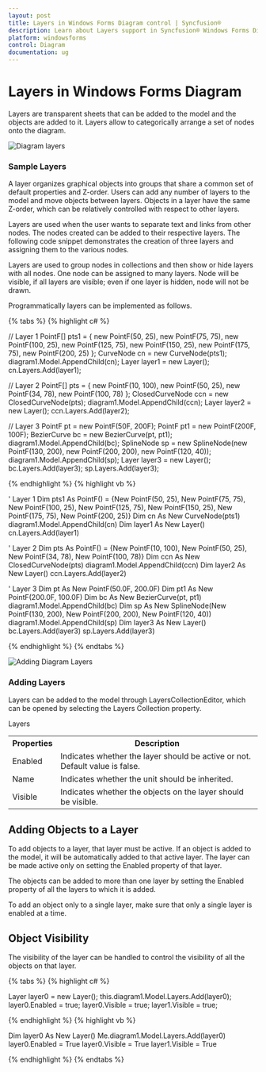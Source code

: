 ```yaml
---
layout: post
title: Layers in Windows Forms Diagram control | Syncfusion®
description: Learn about Layers support in Syncfusion® Windows Forms Diagram control, its elements and more details.
platform: windowsforms
control: Diagram
documentation: ug
---
```


# Layers in Windows Forms Diagram

Layers are transparent sheets that can be added to the model and the objects are added to it. Layers allow to categorically arrange a set of nodes onto the diagram.



![Diagram layers](Layers_images/Layers_img1.png)


### Sample Layers

A layer organizes graphical objects into groups that share a common set of default properties and Z-order. Users can add any number of layers to the model and move objects between layers. Objects in a layer have the same Z-order, which can be relatively controlled with respect to other layers. 

Layers are used when the user wants to separate text and links from other nodes. The nodes created can be added to their respective layers. The following code snippet demonstrates the creation of three layers and assigning them to the various nodes.

Layers are used to group nodes in collections and then show or hide layers with all nodes. One node can be assigned to many layers. Node will be visible, if all layers are visible; even if one layer is hidden, node will not be drawn.

Programmatically layers can be implemented as follows.


{% tabs %}
{% highlight c# %}

// Layer 1
PointF[] pts1 = { new PointF(50, 25), new PointF(75, 75), new PointF(100, 25), new PointF(125, 75), new PointF(150, 25), new PointF(175, 75), new PointF(200, 25) };
CurveNode cn = new CurveNode(pts1);
diagram1.Model.AppendChild(cn);
Layer layer1 = new Layer();
cn.Layers.Add(layer1);

// Layer 2
PointF[] pts = { new PointF(10, 100), new PointF(50, 25), new PointF(34, 78), new PointF(100, 78) };
ClosedCurveNode ccn = new ClosedCurveNode(pts);
diagram1.Model.AppendChild(ccn);
Layer layer2 = new Layer();
ccn.Layers.Add(layer2);

// Layer 3
PointF pt = new PointF(50F, 200F);
PointF pt1 = new PointF(200F, 100F);
BezierCurve bc = new BezierCurve(pt, pt1);
diagram1.Model.AppendChild(bc);
SplineNode sp = new SplineNode(new PointF(130, 200), new PointF(200, 200), new PointF(120, 40));
diagram1.Model.AppendChild(sp);
Layer layer3 = new Layer();
bc.Layers.Add(layer3);
sp.Layers.Add(layer3);

{% endhighlight %}
{% highlight vb %}

' Layer 1
Dim pts1 As PointF() = {New PointF(50, 25), New PointF(75, 75), New PointF(100, 25), New PointF(125, 75), New PointF(150, 25), New PointF(175, 75),
 New PointF(200, 25)}
Dim cn As New CurveNode(pts1)
diagram1.Model.AppendChild(cn)
Dim layer1 As New Layer()
cn.Layers.Add(layer1)

' Layer 2
Dim pts As PointF() = {New PointF(10, 100), New PointF(50, 25), New PointF(34, 78), New PointF(100, 78)}
Dim ccn As New ClosedCurveNode(pts)
diagram1.Model.AppendChild(ccn)
Dim layer2 As New Layer()
ccn.Layers.Add(layer2)

' Layer 3
Dim pt As New PointF(50.0F, 200.0F)
Dim pt1 As New PointF(200.0F, 100.0F)
Dim bc As New BezierCurve(pt, pt1)
diagram1.Model.AppendChild(bc)
Dim sp As New SplineNode(New PointF(130, 200), New PointF(200, 200), New PointF(120, 40))
diagram1.Model.AppendChild(sp)
Dim layer3 As New Layer()
bc.Layers.Add(layer3)
sp.Layers.Add(layer3)

{% endhighlight %}
{% endtabs %}

![Adding Diagram Layers](Layers_images/Layers_img2.jpeg)





### Adding Layers

Layers can be added to the model through LayersCollectionEditor, which can be opened by selecting the Layers Collection property.



Layers

<table>
<tr>
<th>
Properties </th><th>
Description</th></tr>
<tr>
<td>
Enabled</td><td>
Indicates whether the layer should be active or not. Default value is false.</td></tr>
<tr>
<td>
Name</td><td>
Indicates whether the unit should be inherited.</td></tr>
<tr>
<td>
Visible</td><td>
Indicates whether the objects on the layer should be visible.</td></tr>
</table>


## Adding Objects to a Layer

To add objects to a layer, that layer must be active. If an object is added to the model, it will be automatically added to that active layer. The layer can be made active only on setting the Enabled property of that layer. 

The objects can be added to more than one layer by setting the Enabled property of all the layers to which it is added.

To add an object only to a single layer, make sure that only a single layer is enabled at a time.



## Object Visibility 

The visibility of the layer can be handled to control the visibility of all the objects on that layer.


{% tabs %}
{% highlight c# %}

Layer layer0 = new Layer();
this.diagram1.Model.Layers.Add(layer0);
layer0.Enabled = true;
layer0.Visible = true;
layer1.Visible = true;

{% endhighlight %}
{% highlight vb %}

Dim layer0 As New Layer()
Me.diagram1.Model.Layers.Add(layer0)
layer0.Enabled = True
layer0.Visible = True
layer1.Visible = True

{% endhighlight %}
{% endtabs %}
